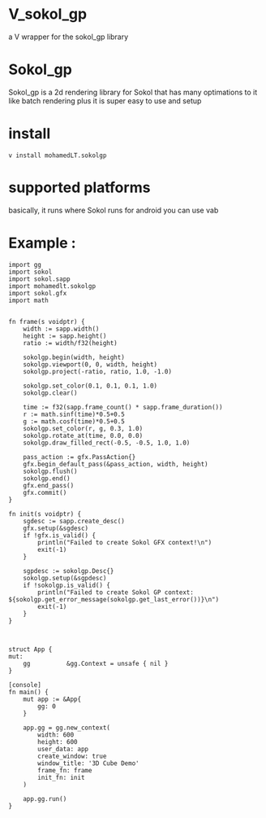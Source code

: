 # V_sokol_gp
a V wrapper for the sokol_gp library 

# Sokol_gp
Sokol_gp is a 2d rendering library for Sokol that has many optimations to it like batch rendering plus it is super easy to use and setup 
# install
`v install mohamedLT.sokolgp`
# supported platforms 
basically, it runs where Sokol runs 
for android you can use vab 
# Example :
```
import gg
import sokol
import sokol.sapp
import mohamedlt.sokolgp 
import sokol.gfx
import math 


fn frame(s voidptr) {
    width := sapp.width() 
    height := sapp.height()
    ratio := width/f32(height)

    sokolgp.begin(width, height)
    sokolgp.viewport(0, 0, width, height)
    sokolgp.project(-ratio, ratio, 1.0, -1.0)

    sokolgp.set_color(0.1, 0.1, 0.1, 1.0)
    sokolgp.clear()

    time := f32(sapp.frame_count() * sapp.frame_duration())
    r := math.sinf(time)*0.5+0.5
    g := math.cosf(time)*0.5+0.5
    sokolgp.set_color(r, g, 0.3, 1.0)
    sokolgp.rotate_at(time, 0.0, 0.0)
    sokolgp.draw_filled_rect(-0.5, -0.5, 1.0, 1.0)

    pass_action := gfx.PassAction{}
    gfx.begin_default_pass(&pass_action, width, height)
    sokolgp.flush()
    sokolgp.end()
    gfx.end_pass()
    gfx.commit()
}

fn init(s voidptr) {
    sgdesc := sapp.create_desc() 
    gfx.setup(&sgdesc)
    if !gfx.is_valid() {
        println("Failed to create Sokol GFX context!\n")
        exit(-1)
    }

    sgpdesc := sokolgp.Desc{}
    sokolgp.setup(&sgpdesc)
    if !sokolgp.is_valid() {
        println("Failed to create Sokol GP context:  ${sokolgp.get_error_message(sokolgp.get_last_error())}\n")
        exit(-1)
    }
}



struct App {
mut:
	gg          &gg.Context = unsafe { nil }
}

[console]
fn main() {
	mut app := &App{
		gg: 0
	}

	app.gg = gg.new_context(
		width: 600
		height: 600
		user_data: app
		create_window: true
		window_title: '3D Cube Demo'
		frame_fn: frame
		init_fn: init
	)

	app.gg.run()
}
```
